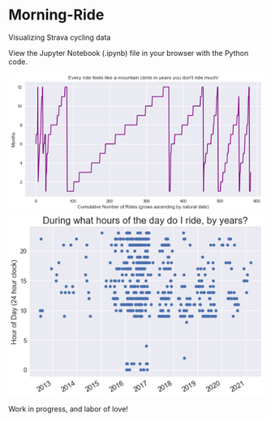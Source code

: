 # Morning-Ride
Visualizing Strava cycling data

View the Jupyter Notebook (.ipynb) file in your browser with the Python code.

<img src="plot by month and cum rides.png" alt="Stepped line graph of my bike rides by Months showing the growth of total rides over time and annual patterns">

<img src="plot by hour of day and year.png" alt="Scatterplot grap of my bike rides by Hours of the day and years">

Work in progress, and labor of love!
